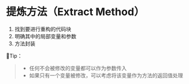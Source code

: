 # 提炼方法（Extract Method）

1. 找到要进行重构的代码块
2. 明确其中的局部变量和参数
3. 方法封装

🧐Tip：

> - 任何不会被修改的变量都可以作为参数传入
> - 如果只有一个变量被修改，可以考虑将该变量作为方法的返回值处理